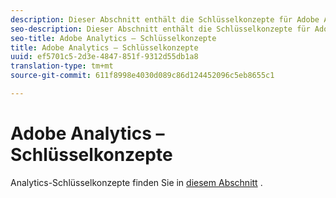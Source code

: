 ```yaml
---
description: Dieser Abschnitt enthält die Schlüsselkonzepte für Adobe Analytics, eine kurze Beschreibung des Konzepts sowie einen spezifischen Link zur Dokumentation mit weiteren Details zum Thema.
seo-description: Dieser Abschnitt enthält die Schlüsselkonzepte für Adobe Analytics, eine kurze Beschreibung des Konzepts sowie einen spezifischen Link zur Dokumentation mit weiteren Details zum Thema.
seo-title: Adobe Analytics – Schlüsselkonzepte
title: Adobe Analytics – Schlüsselkonzepte
uuid: ef5701c5-2d3e-4847-851f-9312d55db1a8
translation-type: tm+mt
source-git-commit: 611f8998e4030d089c86d124452096c5eb8655c1

---
```



# Adobe Analytics – Schlüsselkonzepte

Analytics-Schlüsselkonzepte finden Sie in [diesem Abschnitt](/help/landing/an-key-concepts.md) .
